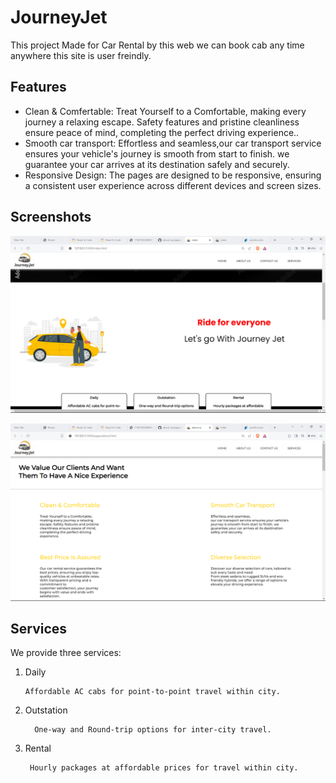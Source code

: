 # JourneyJet

This project Made for Car Rental by this web we can book cab any time anywhere this site is user freindly.

## Features

- Clean & Comfertable: Treat Yourself to a Comfortable,
      making every journey a relaxing escape. Safety features and
      pristine cleanliness ensure peace of mind, completing the perfect driving experience..
- Smooth car transport:  Effortless and seamless,our car transport service ensures your vehicle's journey
      is smooth from start to finish.
      we guarantee your car arrives at its destination safely and securely.
- Responsive Design: The pages are designed to be responsive, ensuring a consistent user experience across different devices and screen sizes.

## Screenshots

![Login Page](./images/Screenshot%20(412).png)

![Signup Page](./images/Screenshot%20(413).png)

## Services

We provide three services:

1. Daily

       Affordable AC cabs for point-to-point travel within city.

2. Outstation

         One-way and Round-trip options for inter-city travel.

3. Rental

        Hourly packages at affordable prices for travel within city.

